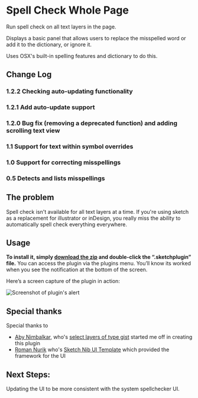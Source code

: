 # Spell Check Whole Page
Run spell check on all text layers in the page.

Displays a basic panel that allows users to replace the misspelled word or add it to the dictionary, or ignore it.

Uses OSX's built-in spelling features and dictionary to do this.

## Change Log

### 1.2.2 Checking auto-updating functionality
### 1.2.1 Add auto-update support
### 1.2.0 Bug fix (removing a deprecated function) and adding scrolling text view
### 1.1 Support for text within symbol overrides
### 1.0 Support for correcting misspellings
### 0.5 Detects and lists misspellings

## The problem
Spell check isn't available for all text layers at a time. If you're using sketch as a replacement for illustrator or inDesign, you really miss the ability to automatically spell check everything everywhere.

## Usage
**To install it, simply [download the zip](https://github.com/tallwave/sketch-spellcheck-all-layers/archive/master.zip) and double-click the “.sketchplugin” file.** You can access the plugin via the plugins menu. You’ll know its worked when you see the notification at the bottom of the screen.

Here’s a screen capture of the plugin in action:

<img src="images/alert-screenshot.png" alt="Screenshot of plugin's alert">

## Special thanks

Special thanks to

- [Aby Nimbalkar](https://github.com/abynim), who's [select layers of type gist](https://gist.github.com/abynim/04f88d5e4fe47118bfe3#file-sketch-plugin-snippet-select-layers-of-type-js) started me off in creating this plugin
- [Roman Nurik](https://github.com/romannurik) who's [Sketch Nib UI Template](https://github.com/romannurik/Sketch-NibUITemplatePlugin) which provided the framework for the UI

## Next Steps:

Updating the UI to be more consistent with the system spellchecker UI.
